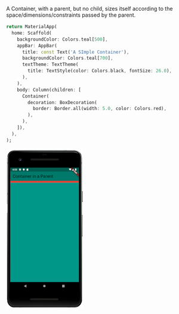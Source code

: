 A Container, with a parent, but no child, sizes itself according to the space/dimensions/constraints passed by the parent.

```Dart
return MaterialApp(
  home: Scaffold(
    backgroundColor: Colors.teal[500],
    appBar: AppBar(
      title: const Text('A SImple Container'),
      backgroundColor: Colors.teal[700],
      textTheme: TextTheme(
        title: TextStyle(color: Colors.black, fontSize: 26.0),
      ),
    ),
    body: Column(children: [
      Container(
        decoration: BoxDecoration(
          border: Border.all(width: 5.0, color: Colors.red),
        ),
      ),
    ]),
  ),
);
```

![Container Inside a Parent](https://github.com/walkingtree/images/blob/master/flutter/container_in_parent.png)
